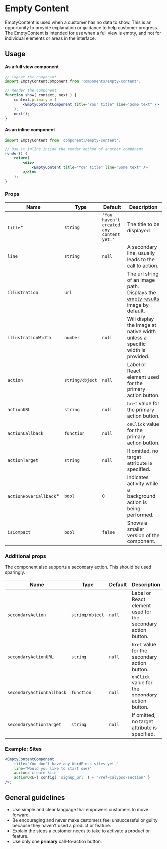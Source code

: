 Empty Content
===

EmptyContent is used when a customer has no data to show. This is an opportunity to provide explanation or guidance to help customer progress. The EmptyContent is intended for use when a full view is empty, and not for individual elements or areas in the interface.

## Usage

#### As a full view component

```jsx
// import the component
import EmptyContentComponent from 'components/empty-content';

// Render the component
function show( context, next ) {
	context.primary = (
		<EmptyContentComponent title="Your title" line="Some text" />
	);
	next();
}
```

#### As an inline component

```jsx
import EmptyContent from 'components/empty-content';

// Use it inline inside the render method of another component
render() {
	return(
		<div>
			<EmptyContent title="Your title" line="Some text" />
		</div>
	);
}
```

### Props

Name | Type | Default | Description
--- | --- | --- | ---
`title`* | `string` | `'You haven't created any content yet.'` | The title to be displayed.
`line` | `string` | `null` | A secondary line, usually leads to the call to action.
`illustration` | `url` |  | The url string of an image path. Displays the [empty results](/calypso/images/illustrations/illustration-empty-results.svg) image by default.
`illustrationWidth` | `number` | `null` | Will display the image at native width unless a specific width is provided.
`action` | `string/object` | `null` | Label or React element used for the primary action button.
`actionURL` | `string` | `null` | `href` value for the primary action button.
`actionCallback` | `function` | `null` | `onClick` value for the primary action button.
`actionTarget` | `string` | `null` | If omitted, no target attribute is specified.
`actionHoverCallback`* | `bool` | `0` | Indicates activity while a background action is being performed.
`isCompact` | `bool` | `false` | Shows a smaller version of the component.

### Additional props
The component also supports a secondary action. This should be used sparingly.

Name | Type | Default | Description
--- | --- | --- | ---
`secondaryAction` | `string/object` | `null` | Label or React element used for the secondary action button.
`secondaryActionURL` | `string` | `null` | `href` value for the secondary action button.
`secondaryActionCallback` | `function` | `null` | `onClick` value for the secondary action button.
`secondaryActionTarget` | `string` | `null` | If omitted, no target attribute is specified.

### Example: Sites

```jsx
<EmptyContentComponent
	title="You don't have any WordPress sites yet."
	line="Would you like to start one?"
	action="Create Site"
	actionURL={ config( 'signup_url' ) + '?ref=calypso-section' }
/>;
```

## General guidelines

- Use simple and clear language that empowers customers to move forward.
- Be encouraging and never make customers feel unsuccessful or guilty because they haven’t used a product or feature.
- Explain the steps a customer needs to take to activate a product or feature.
- Use only one **primary** call-to-action button.
